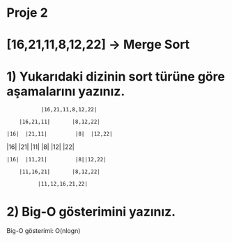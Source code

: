 # Proje 2
# [16,21,11,8,12,22] -> Merge Sort
# 1) Yukarıdaki dizinin sort türüne göre aşamalarını yazınız.

	           |16,21,11,8,12,22|
			
        |16,21,11|       |8,12,22|
		
    |16|  |21,11|         |8|  |12,22|
	
 |16|  |21|  |11|            |8|  |12|  |22|

    |16|  |11,21|         |8||12,22|
	
        |11,16,21|       |8,12,22|
		
              |11,12,16,21,22|


# 2) Big-O gösterimini yazınız.
  Big-O gösterimi: O(nlogn)
